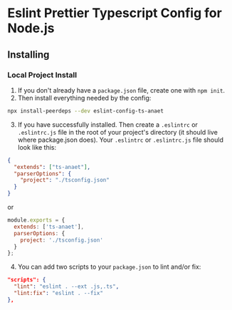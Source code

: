 # Eslint Prettier Typescript Config for Node.js

## Installing

### Local Project Install

1. If you don't already have a `package.json` file, create one with `npm init`.
2. Then install everything needed by the config:

```bash
npx install-peerdeps --dev eslint-config-ts-anaet
```

3. If you have successfully installed. Then create a `.eslintrc` or `.eslintrc.js` file in the root of your project's directory (it should live where package.json does). Your `.eslintrc` or `.eslintrc.js` file should look like this:

```json
{
  "extends": ["ts-anaet"],
  "parserOptions": {
    "project": "./tsconfig.json"
  }
}
```

or

```js
module.exports = {
  extends: ['ts-anaet'],
  parserOptions: {
    project: './tsconfig.json'
  }
};
```

4. You can add two scripts to your `package.json` to lint and/or fix:

```json
"scripts": {
  "lint": "eslint . --ext .js,.ts",
  "lint:fix": "eslint . --fix"
},
```

